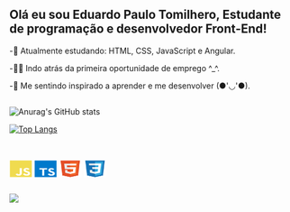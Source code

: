 ## Olá eu sou Eduardo Paulo Tomilhero, Estudante de programação e desenvolvedor Front-End!

-📖 Atualmente estudando: HTML, CSS, JavaScript e Angular.

-🏃‍♂️ Indo atrás da primeira oportunidade de emprego ^_^.

-🎇 Me sentindo inspirado a aprender e me desenvolver (●'◡'●).

##

![Anurag's GitHub stats](https://github-readme-stats.vercel.app/api?username=EduT3&show_icons=true)

[![Top Langs](https://github-readme-stats.vercel.app/api/top-langs/?username=EduT3&langs_count=8)](https://github.com/EduT3/github-readme-stats)

##

<div style="display: inline_block"><br>
  <img align="center" alt="EduT3-Js" height="30" width="40" src="https://raw.githubusercontent.com/devicons/devicon/master/icons/javascript/javascript-plain.svg">
  <img align="center" alt="EduT3-Ts" height="30" width="40" src="https://raw.githubusercontent.com/devicons/devicon/master/icons/typescript/typescript-plain.svg">
  <img align="center" alt="EduT3-HTML" height="30" width="40" src="https://raw.githubusercontent.com/devicons/devicon/master/icons/html5/html5-original.svg">
  <img align="center" alt="EduT3-CSS" height="30" width="40" src="https://raw.githubusercontent.com/devicons/devicon/master/icons/css3/css3-original.svg">
</div>

##
 
<div> 
  <a href="https://www.linkedin.com/in/eduardo-paulo-tomilhero-bbb83b264/" target="_blank"><img src="https://img.shields.io/badge/-LinkedIn-%230077B5?style=for-the-badge&logo=linkedin&logoColor=white" target="_blank"></a> 
  
</div>
